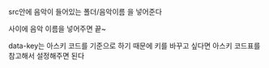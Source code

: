 <audio data-key="65" src=""></audio>
src안에 음악이 들어있는 폴더/음악이름 을 넣어준다

 <span class="sound"></span>
사이에 음악 이름을 넣어주면 끝~

data-key는 아스키 코드를 기준으로 하기 때문에 키를 바꾸고 싶다면 아스키 코드표를 참고해서
설정해주면 된다